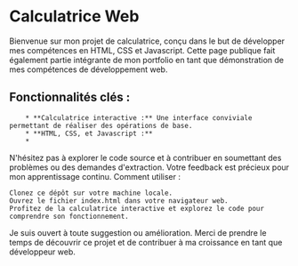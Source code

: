 # Calculatrice Web
Bienvenue sur mon projet de calculatrice, conçu dans le but de développer mes compétences en HTML, CSS et Javascript. Cette page publique fait également partie intégrante de mon portfolio en tant que démonstration de mes compétences de développement web.
##    Fonctionnalités clés :

        * **Calculatrice interactive :** Une interface conviviale permettant de réaliser des opérations de base.
        * **HTML, CSS, et Javascript :**
        *

N'hésitez pas à explorer le code source et à contribuer en soumettant des problèmes ou des demandes d'extraction. Votre feedback est précieux pour mon apprentissage continu.
Comment utiliser :

    Clonez ce dépôt sur votre machine locale.
    Ouvrez le fichier index.html dans votre navigateur web.
    Profitez de la calculatrice interactive et explorez le code pour comprendre son fonctionnement.

Je suis ouvert à toute suggestion ou amélioration. Merci de prendre le temps de découvrir ce projet et de contribuer à ma croissance en tant que développeur web.
